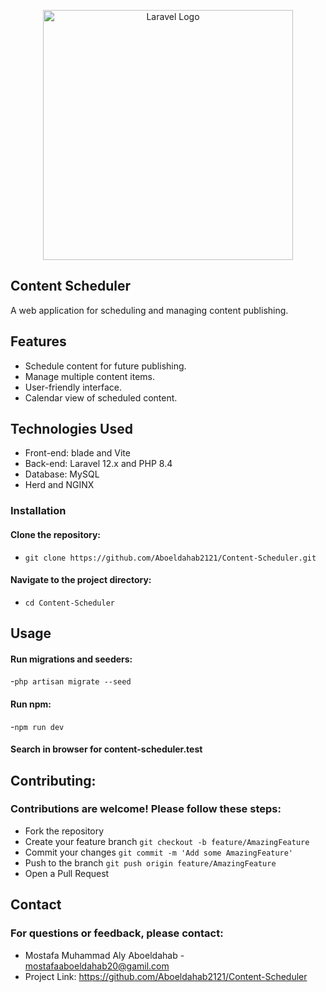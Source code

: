 <p align="center"><a href="https://laravel.com" target="_blank"><img src="https://raw.githubusercontent.com/laravel/art/master/logo-lockup/5%20SVG/2%20CMYK/1%20Full%20Color/laravel-logolockup-cmyk-red.svg" width="400" alt="Laravel Logo"></a></p>



## Content Scheduler

A web application for scheduling and managing content publishing.


## Features

- Schedule content for future publishing.
- Manage multiple content items.
- User-friendly interface.
- Calendar view of scheduled content.

## Technologies Used

- Front-end: blade and Vite
- Back-end: Laravel 12.x and PHP 8.4
- Database: MySQL
- Herd and NGINX
  
### Installation

#### Clone the repository:

- `git clone https://github.com/Aboeldahab2121/Content-Scheduler.git`
#### Navigate to the project directory:

- `cd Content-Scheduler`

## Usage

#### Run migrations and seeders:

-`php artisan migrate --seed`

#### Run npm:

-`npm run dev`

#### Search in browser for content-scheduler.test

## Contributing:

### Contributions are welcome! Please follow these steps:

- Fork the repository
- Create your feature branch `git checkout -b feature/AmazingFeature`
- Commit your changes `git commit -m 'Add some AmazingFeature'`
- Push to the branch `git push origin feature/AmazingFeature`
- Open a Pull Request


## Contact

### For questions or feedback, please contact:

- Mostafa Muhammad Aly Aboeldahab - mostafaaboeldahab20@gamil.com
- Project Link: https://github.com/Aboeldahab2121/Content-Scheduler

